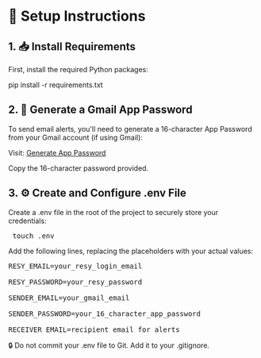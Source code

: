 # 🚀 Setup Instructions
## 1. 📥 Install Requirements

First, install the required Python packages:

pip install -r requirements.txt

## 2. 🔐 Generate a Gmail App Password

To send email alerts, you'll need to generate a 16-character App Password from your Gmail account (if using Gmail):

Visit: [Generate App Password](https://myaccount.google.com/apppasswords?pli=1&rapt=AEjHL4M2MxC18KZPcWAeBVtDM3aaWPQkbqUT-SlWQk02W451xsKataD6w93d3Y7Hba9lPhRgMnjdFxUv5bxmCHQemru_U8ocxMwJrCni_7BCu6qojwnCekg)

Copy the 16-character password provided.

## 3. ⚙️ Create and Configure .env File

Create a .env file in the root of the project to securely store your credentials:

<pre> touch .env </pre>

Add the following lines, replacing the placeholders with your actual values:

<pre>
RESY_EMAIL=your_resy_login_email

RESY_PASSWORD=your_resy_password

SENDER_EMAIL=your_gmail_email

SENDER_PASSWORD=your_16_character_app_password

RECEIVER_EMAIL=recipient_email_for_alerts
</pre>

🔒 Do not commit your .env file to Git. Add it to your .gitignore.
